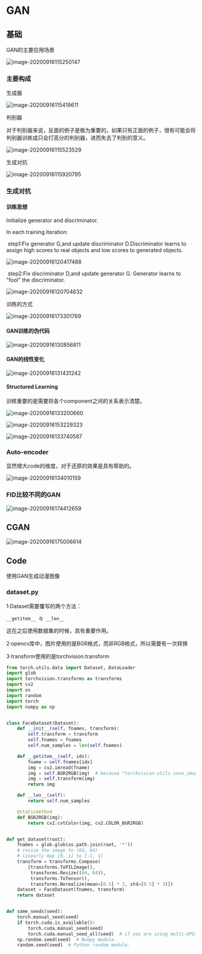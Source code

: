 # GAN

## 基础

GAN的主要应用场景

![image-20200916115250147](.\gan\image-20200916115250147.png)

### 主要构成

生成器

![image-20200916115419611](.\gan\image-20200916115419611.png)

判别器

对于判别器来说，反面的例子是极为重要的，如果只有正面的例子，很有可能会将判别器训练成只会打高分的判别器，进而失去了判别的意义。

![image-20200916115523529](.\gan\image-20200916115523529.png)

生成对抗

![image-20200916115920795](.\gan\image-20200916115920795.png)

### 生成对抗

#### 训练思想

Initialize generator and discriminator.

In each training iteration:

​	step1:Fix generator G,and update discriminator D.Discriminator learns to assign high scores to real objects and low scores to generated objects.

![image-20200916120417488](.\gan\image-20200916120417488.png)

​	step2:Fix discriminator D,and update generator G. Generator learns to "fool" the discriminator.

![image-20200916120704632](.\gan\image-20200916120704632.png)

训练的方式

![image-20200916173301769](.\gan\image-20200916173301769.png)

#### GAN训练的伪代码

![image-20200916130856811](.\gan\image-20200916130856811.png)

#### GAN的线性变化

![image-20200916131431242](.\gan\image-20200916131431242.png)

#### Structured Learning

训练重要的是需要将各个component之间的关系表示清楚。

![image-20200916133200660](.\gan\image-20200916133200660.png)

![image-20200916153229323](.\gan\image-20200916153229323.png)

![image-20200916133740587](.\gan\image-20200916133740587.png)

### Auto-encoder

显然增大code的维度，对于还原的效果是具有帮助的。

![image-20200916134010159](.\gan\image-20200916134010159.png)

### FID比较不同的GAN

![image-20200916174412659](.\gan\image-20200916174412659.png)

## CGAN

![image-20200916175006614](.\gan\image-20200916175006614.png)

## Code

使用GAN生成动漫图像

### dataset.py

1·Dataset需要覆写的两个方法：

```
__getitem__ 与 __len__
```

这在之后使用数据集的时候，具有重要作用。

2·opencv库中，图片使用的是BGR格式，而非RGB格式，所以需要有一次转换

3·transform使用的是torchvision.transform



```python
from torch.utils.data import Dataset, DataLoader
import glob
import torchvision.transforms as transforms
import cv2
import os
import random
import torch
import numpy as np


class FaceDataset(Dataset):
    def __init__(self, fnames, transform):
        self.transform = transform
        self.fnames = fnames
        self.num_samples = len(self.fnames)

    def __getitem__(self, idx):
        fname = self.fnames[idx]
        img = cv2.imread(fname)
        img = self.BGR2RGB(img)  # because "torchvision.utils.save_image" use RGB
        img = self.transform(img)
        return img

    def __len__(self):
        return self.num_samples

    @staticmethod
    def BGR2RGB(img):
        return cv2.cvtColor(img, cv2.COLOR_BGR2RGB)


def get_dataset(root):
    fnames = glob.glob(os.path.join(root, '*'))
    # resize the image to (64, 64)
    # linearly map [0, 1] to [-1, 1]
    transform = transforms.Compose(
        [transforms.ToPILImage(),
         transforms.Resize((64, 64)),
         transforms.ToTensor(),
         transforms.Normalize(mean=[0.5] * 3, std=[0.5] * 3)])
    dataset = FaceDataset(fnames, transform)
    return dataset


def same_seeds(seed):
    torch.manual_seed(seed)
    if torch.cuda.is_available():
        torch.cuda.manual_seed(seed)
        torch.cuda.manual_seed_all(seed)  # if you are using multi-GPU.
    np.random.seed(seed)  # Numpy module.
    random.seed(seed)  # Python random module.
```

